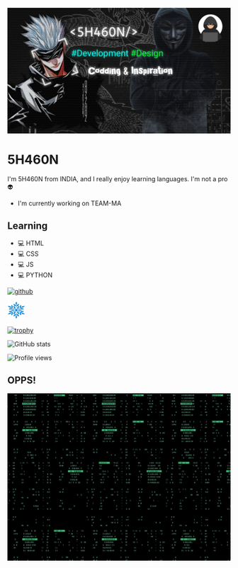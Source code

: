 ![IM 5H460N](https://github.com/5H460N/5H460N/blob/main/5H460N.jpg)

# 5H460N
I'm 5H460N from INDIA, and I really enjoy learning languages. I'm not a pro👽 
* I'm currently working on TEAM-MA
## Learning
* 💻 HTML
* 💻 CSS
* 💻 JS
* 💻 PYTHON

[<img src='https://cdn.jsdelivr.net/npm/simple-icons@3.0.1/icons/github.svg' alt='github' height='40'>](https://github.com/5H460N)  

<a href='https://archiveprogram.github.com/'><img src='https://raw.githubusercontent.com/acervenky/animated-github-badges/master/assets/acbadge.gif' width='40' height='40'>

[![trophy](https://github-profile-trophy.vercel.app/?username=5H460N)](https://github.com/ryo-ma/github-profile-trophy)

![GitHub stats](https://github-readme-stats.vercel.app/api?username=5H460N&show_icons=true&count_private=true)  

![Profile views](https://gpvc.arturio.dev/5H460N)

## OPPS!
<img src="https://github.com/5H460N/5H460N/blob/main/5H460N.gif" width="512" >
